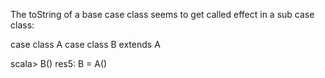 The toString of a base case class seems to get called effect in a sub case class:

case class A
case class B extends A

scala> B()
res5: B = A()

